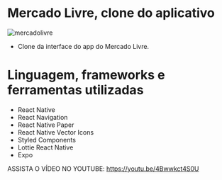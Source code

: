 # Mercado Livre, clone do aplicativo

![mercadolivre](https://user-images.githubusercontent.com/59968647/87067989-5245c180-c1eb-11ea-97b1-8ba3ff3ef194.png)

- Clone da interface do app do Mercado Livre.

# Linguagem, frameworks e ferramentas utilizadas

- React Native
- React Navigation
- React Native Paper
- React Native Vector Icons
- Styled Components
- Lottie React Native
- Expo

ASSISTA O VÍDEO NO YOUTUBE: https://youtu.be/4Bwwkct4S0U
